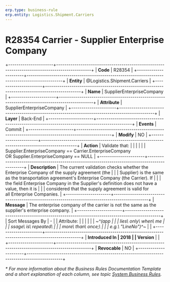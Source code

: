 ```yaml
---
erp.type: business-rule
erp.entity: Logistics.Shipment.Carriers
---
```


# R28354 Carrier - Supplier Enterprise Company
+----------------------+-----------------------------------------------------------------------------------------------+
| **Code**             | R28354                                                                                        |
+----------------------+-----------------------------------------------------------------------------------------------+
| **Entity**           | @Logistics.Shipment.Carriers                                                                  |
+----------------------+-----------------------------------------------------------------------------------------------+
| **Name**             | SupplierEnterpriseCompany                                                                     |
+----------------------+-----------------------------------------------------------------------------------------------+
| **Attribute**        | SupplierEnterpriseCompany                                                                     |
+----------------------+-----------------------------------------------------------------------------------------------+
| **Layer**            | Back-End                                                                                      |
+----------------------+-----------------------------------------------------------------------------------------------+
| **Events**           | Commit                                                                                        |
+----------------------+-----------------------------------------------------------------------------------------------+
| **Modify**           | NO                                                                                            |
+----------------------+-----------------------------------------------------------------------------------------------+
| **Action**           | Validate that:                                                                                |
|                      |                                                                                               |
|                      | Supplier.EnterpriseCompany == Carrier.EnterpriseCompany OR Supplier.EnterpriseCompany == NULL |
+----------------------+-----------------------------------------------------------------------------------------------+
| **Description**      | The current validation checks whether the Enterprise Company of the supply agreement (the     |
|                      | Supplier) is the same as the transportation agreement\'s Enterprise Company (the Carrier). If |
|                      | the field Enterprise Company in the Supplier\'s definition does not have a value, then it is  |
|                      | considered that the supply agreement is valid for all Enterprise Companies.                   |
+----------------------+-----------------------------------------------------------------------------------------------+
| **Message**          | The enterprise company of the carrier is not the same as the supplier\'s enterprise company.  |
+----------------------+-----------------------------------------------------------------------------------------------+
| Sort Messages By     | \-                                                                                            |
| Attribute:           |                                                                                               |
|                      |                                                                                               |
| *~^(app              |                                                                                               |
| lies\ only\ when\ me |                                                                                               |
| ssage\ is\ repeated\ |                                                                                               |
|  more\ than\ once;\  |                                                                                               |
| e.g.\ \"LineNo\")^~* |                                                                                               |
+----------------------+-----------------------------------------------------------------------------------------------+
| **Introduced In      | 2018                                                                                          |
| Version**            |                                                                                               |
+----------------------+-----------------------------------------------------------------------------------------------+
| **Revocable**        | NO                                                                                            |
+----------------------+-----------------------------------------------------------------------------------------------+

*\* For more information about the Business Rules Documentation Template and a short explanation of each column, see
topic [System Business Rules](../templates/template-description-system-business-rules.md).*
